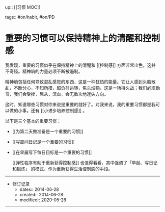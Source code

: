 up:: [[习惯 MOC]]

tags:: #on/habit, #on/PD 

# 重要的习惯可以保持精神上的清醒和控制感

我发现，重要的习惯似乎在保持精神上的清醒和 [[控制感]] 方面非常出色，这并不奇怪。精神熵的力量必须不断被遏制。  

精神熵包括任何导致混乱感觉的东西，这是一种狂热的能量。它让人感到头脑散乱，不断分心，不知所措，超负荷运转，焦头烂额。这是一场持久战；我们必须勤奋，我们会受挫，屈从，流血，会无数次地迷失方向。  

这时，知道哪些习惯对你来说是重要的就好了。对我来说，我的重要习惯都是我可以做的小事。还有 [[小进步培养控制感]] 。  

以下是三个基本的重要习惯：

-   [[为第二天做准备是一个重要的习惯]]
    
-   [[写晨间日记是一个重要的习惯]]
    
-   [[在早晨写下每日目标是一个重要的习惯]]  
      

    [[弹性程序有助于重新获得控制感]] 也值得看看，其中强调了「早起、写日记和锻炼」 的模式，作为重新获得生活控制感的手段。

---

- 修订记录
	- dates:: 2014-06-28
	- created:: 2014-06-28
	- modified:: 2020-05-28

---
